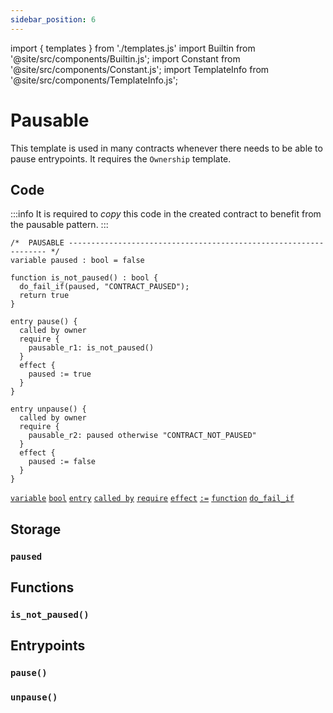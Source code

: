 ```yaml
---
sidebar_position: 6
---
```

import { templates } from './templates.js'
import Builtin from '@site/src/components/Builtin.js';
import Constant from '@site/src/components/Constant.js';
import TemplateInfo from '@site/src/components/TemplateInfo.js';

# Pausable

This template is used in many contracts whenever there needs to be able to pause entrypoints. It requires the `Ownership` template.

<TemplateInfo data={templates.pausable.info} />

## Code

:::info
It is required to *copy* this code in the created contract to benefit from the pausable pattern.
:::

```archetype
/*  PAUSABLE ----------------------------------------------------------------- */
variable paused : bool = false

function is_not_paused() : bool {
  do_fail_if(paused, "CONTRACT_PAUSED");
  return true
}

entry pause() {
  called by owner
  require {
    pausable_r1: is_not_paused()
  }
  effect {
    paused := true
  }
}

entry unpause() {
  called by owner
  require {
    pausable_r2: paused otherwise "CONTRACT_NOT_PAUSED"
  }
  effect {
    paused := false
  }
}
```
[`variable`](/docs/reference/declarations/storage#variable) [`bool`](/docs/reference/types#bool)
[`entry`](/docs/reference/declarations/entrypoint#entry) [`called by`](/docs/reference/declarations/entrypoint#called-by) [`require`](/docs/reference/declarations/entrypoint#require) [`effect`](/docs/reference/declarations/entrypoint#effect)  [`:=`](/docs/reference/instructions/assignment#a--b)
[`function`](/docs/reference/declarations/function) [`do_fail_if`](/docs/reference/instructions/divergent#do_fail_ift--bool-e--t)

## Storage

### `paused`

<Constant data={templates.pausable.paused} />

## Functions

### `is_not_paused()`

<Builtin data={templates.pausable.is_not_paused} />

## Entrypoints

### `pause()`

<Builtin data={templates.pausable.pause} />

### `unpause()`

<Builtin data={templates.pausable.unpause} />





